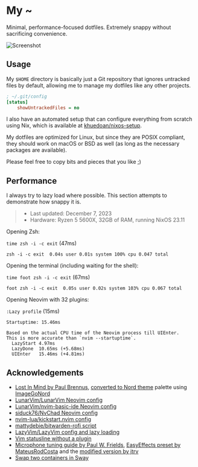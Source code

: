 # My ~

Minimal, performance-focused dotfiles. Extremely snappy without sacrificing convenience.

![Screenshot](https://github.com/khuedoan/dotfiles/assets/27996771/f7f3b6e4-7e67-44f7-8e01-314be33c4829)

## Usage

My `$HOME` directory is basically just a Git repository that ignores untracked files by default,
allowing me to manage my dotfiles like any other projects.

```ini
; ~/.git/config
[status]
    showUntrackedFiles = no
```

I also have an automated setup that can configure everything from scratch using Nix,
which is available at [khuedoan/nixos-setup](https://github.com/khuedoan/nixos-setup).

My dotfiles are optimized for Linux, but since they are POSIX compliant, they should
work on macOS or BSD as well (as long as the necessary packages are available).

Please feel free to copy bits and pieces that you like ;)

## Performance

I always try to lazy load where possible.
This section attempts to demonstrate how snappy it is.

> - Last updated: December 7, 2023
> - Hardware: Ryzen 5 5600X, 32GB of RAM, running NixOS 23.11

Opening Zsh:

`time zsh -i -c exit` (47ms)

```
zsh -i -c exit  0.04s user 0.01s system 100% cpu 0.047 total
```

Opening the terminal (including waiting for the shell):

`time foot zsh -i -c exit` (67ms)

```
foot zsh -i -c exit  0.05s user 0.02s system 103% cpu 0.067 total
```

Opening Neovim with 32 plugins:

`:Lazy profile` (15ms)

```
Startuptime: 15.46ms

Based on the actual CPU time of the Neovim process till UIEnter.
This is more accurate than `nvim --startuptime`.
  LazyStart 4.97ms
  LazyDone  10.65ms (+5.68ms)
  UIEnter   15.46ms (+4.81ms)
```

## Acknowledgements

- [Lost In Mind by Paul Brennus](https://www.artstation.com/artwork/Z50d9R), [converted to Nord theme](https://user-images.githubusercontent.com/27996771/129466074-64c92948-96b0-4673-be33-75ee26b82a6c.jpg) palette using [ImageGoNord](https://github.com/Schrodinger-Hat/ImageGoNord)
- [LunarVim/LunarVim Neovim config](https://github.com/ChristianChiarulli/LunarVim)
- [LunarVim/nvim-basic-ide Neovim config](https://github.com/LunarVim/nvim-basic-ide)
- [siduck76/NvChad Neovim config](https://github.com/siduck76/NvChad)
- [nvim-lua/kickstart.nvim config](https://github.com/nvim-lua/kickstart.nvim)
- [mattydebie/bitwarden-rofi script](https://github.com/mattydebie/bitwarden-rofi)
- [LazyVim/LazyVim config and lazy loading](https://github.com/LazyVim/LazyVim)
- [Vim statusline without a plugin](https://shapeshed.com/vim-statuslines)
- [Microphone tuning guide by Paul W. Frields](https://fedoramagazine.org/tune-up-your-sound-with-pulseeffects-microphones), [EasyEffects preset by MateusRodCosta](https://gist.github.com/MateusRodCosta/a10225eb132cdcb97d7c458526f93085) and the [modified version by jtrv](https://github.com/jtrv/.cfg/blob/morpheus/.config/easyeffects/input/fifine_male_voice_noise_reduction.json)
- [Swap two containers in Sway](https://www.reddit.com/r/swaywm/comments/z6t24k/comment/iy6mqxs)
